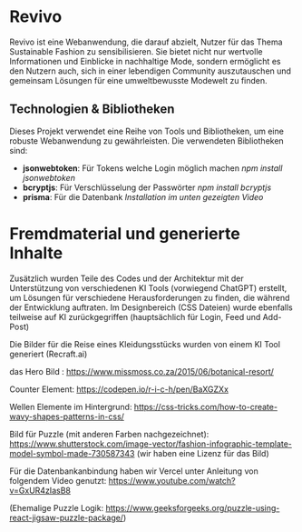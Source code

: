 # Revivo

Revivo ist eine Webanwendung, die darauf abzielt, Nutzer für das Thema Sustainable Fashion zu sensibilisieren. Sie bietet nicht nur wertvolle Informationen und Einblicke in nachhaltige Mode, sondern ermöglicht es den Nutzern auch, sich in einer lebendigen Community auszutauschen und gemeinsam Lösungen für eine umweltbewusste Modewelt zu finden.

## Technologien & Bibliotheken

Dieses Projekt verwendet eine Reihe von Tools und Bibliotheken, um eine robuste Webanwendung zu gewährleisten. Die verwendeten Bibliotheken sind:

- **jsonwebtoken**: Für Tokens welche Login möglich machen   *npm install jsonwebtoken*
- **bcryptjs**: Für Verschlüsselung der Passwörter           *npm install bcryptjs*
- **prisma**: Für die Datenbank                              *Installation im unten gezeigten Video*

# Fremdmaterial und generierte Inhalte

Zusätzlich wurden Teile des Codes und der Architektur mit der Unterstützung von verschiedenen KI Tools (vorwiegend ChatGPT) erstellt, um Lösungen für verschiedene Herausforderungen zu finden, die während der Entwicklung auftraten.
Im Designbereich (CSS Dateien) wurde ebenfalls teilweise auf KI zurückgegriffen (hauptsächlich für Login, Feed und Add-Post)

Die Bilder für die Reise eines Kleidungsstücks wurden von einem KI Tool generiert (Recraft.ai)

das Hero Bild : https://www.missmoss.co.za/2015/06/botanical-resort/

Counter Element: https://codepen.io/r-i-c-h/pen/BaXGZXx

Wellen Elemente im Hintergrund: https://css-tricks.com/how-to-create-wavy-shapes-patterns-in-css/

Bild für Puzzle (mit anderen Farben nachgezeichnet): https://www.shutterstock.com/image-vector/fashion-infographic-template-model-symbol-made-730587343
(wir haben eine Lizenz für das Bild)

Für die Datenbankanbindung haben wir Vercel unter Anleitung von folgendem Video genutzt: https://www.youtube.com/watch?v=GxUR4zIasB8

(Ehemalige Puzzle Logik: https://www.geeksforgeeks.org/puzzle-using-react-jigsaw-puzzle-package/)
